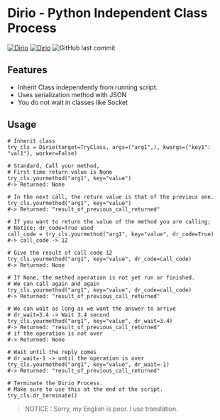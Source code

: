 # Dirio - Python Independent Class Process
[![Dirio](https://img.shields.io/badge/version-0.1.0-orange?&style=flat&llogoColor=white)](https://github.com/manahter/dirio)
[![Dirio](https://img.shields.io/github/license/manahter/dirio)](https://github.com/manahter/dirio/blob/main/LICENSE)
![GitHub last commit](https://img.shields.io/github/last-commit/manahter/dirio)

## Features
* Inherit Class independently from running script.
* Uses serialization method with JSON
* You do not wait in classes like Socket

## Usage

```
# Inherit class
try_cls = Dirio(target=TryClass, args=("arg1",), kwargs={"key1": "val1"}, worker=False)

# Standard, Call your method, 
# First time return value is None
try_cls.yourmethod("arg1", key="value")
#-> Returned: None

# In the next call, the return value is that of the previous one.
try_cls.yourmethod("arg1", key="value")
#-> Returned: "result_of_previous_call_returned"

# If you want to return the value of the method you are calling;
# Notice; dr_code=True used
call_code = try_cls.yourmethod("arg1", key="value", dr_code=True)
#-> call_code -> 12

# Give the result of call code 12
try_cls.yourmethod("arg1", key="value", dr_code=call_code)
#-> Returned: None

# If None, the method operation is not yet run or finished.
# We can call again and again
try_cls.yourmethod("arg1", key="value", dr_code=call_code)
#-> Returned: "result_of_previous_call_returned"

# We can wait as long as we want the answer to arrive
# dr_wait=3.4 -> Wait 3.4 second
try_cls.yourmethod("arg1", key="value", dr_wait=3.4)
#-> Returned: "result_of_previous_call_returned"
# if the operation is not over
#-> Returned: None

# Wait until the reply comes
# dr_wait=-1 -> until the operation is over
try_cls.yourmethod("arg1", key="value", dr_wait=-1)
#-> Returned: "result_of_previous_call_returned"

# Terminate the Dirio Process. 
# Make sure to use this at the end of the script.
try_cls.dr_terminate()
```

> NOTICE : Sorry, my English is poor. I use translation.